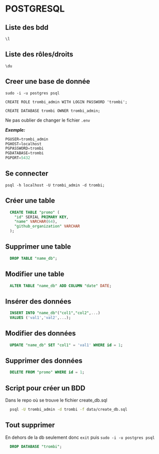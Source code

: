 # POSTGRESQL

## Liste des bdd

`\l`

## Liste des rôles/droits

`\du`

## Creer une base de donnée

`sudo -i -u postgres psql`

`CREATE ROLE trombi_admin WITH LOGIN PASSWORD 'trombi';`

`CREATE DATABASE trombi OWNER trombi_admin;`

Ne pas oublier de changer le fichier `.env`

***Exemple:***

```js
PGUSER=trombi_admin 
PGHOST=localhost
PGPASSWORD=trombi 
PGDATABASE=trombi 
PGPORT=5432
```

## Se connecter

`psql -h localhost -U trombi_admin -d trombi;`

## Créer une table

```sql
  CREATE TABLE "promo" (
    "id" SERIAL PRIMARY KEY,
    "name" VARCHAR(64),
    "github_organization" VARCHAR
  );
```

## Supprimer une table

```sql
  DROP TABLE "name_db";
```

## Modifier une table

```sql
  ALTER TABLE "name_db" ADD COLUMN "date" DATE;
```

## Insérer des données

```sql
  INSERT INTO "name_db"("col1","col2",...)
  VALUES ('val1','val2',...);
```

## Modifier des données

```sql
  UPDATE "name_db" SET "col1" = 'val1' WHERE id = 1;
```

## Supprimer des données

```sql
  DELETE FROM "promo" WHERE id = 1;
```

## Script pour créer un BDD

Dans le repo où se trouve le fichier create_db.sql

```bash
  psql -U trombi_admin -d trombi -f data/create_db.sql
```

## Tout supprimer

En dehors de la db seulement donc `exit` puis `sudo -i -u postgres psql`

```sql
  DROP DATABASE "trombi";
```
